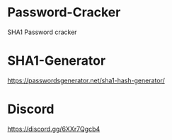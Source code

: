 # Password-Cracker
SHA1 Password cracker

# SHA1-Generator
https://passwordsgenerator.net/sha1-hash-generator/

# Discord
https://discord.gg/6XXr7Qgcb4
